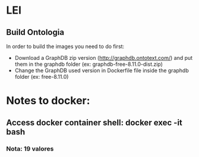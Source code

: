 # LEI

## Build Ontologia

In order to build the images you need to do first:
- Download a GraphDB zip version (http://graphdb.ontotext.com/) and put them in the graphdb folder (ex: graphdb-free-8.11.0-dist.zip)
- Change the GraphDB used version in Dockerfile file inside the graphdb folder (ex: free-8.11.0)


# Notes to docker:

## Access docker container shell: docker exec -it <mycontainer> bash
  
### Nota: 19 valores
